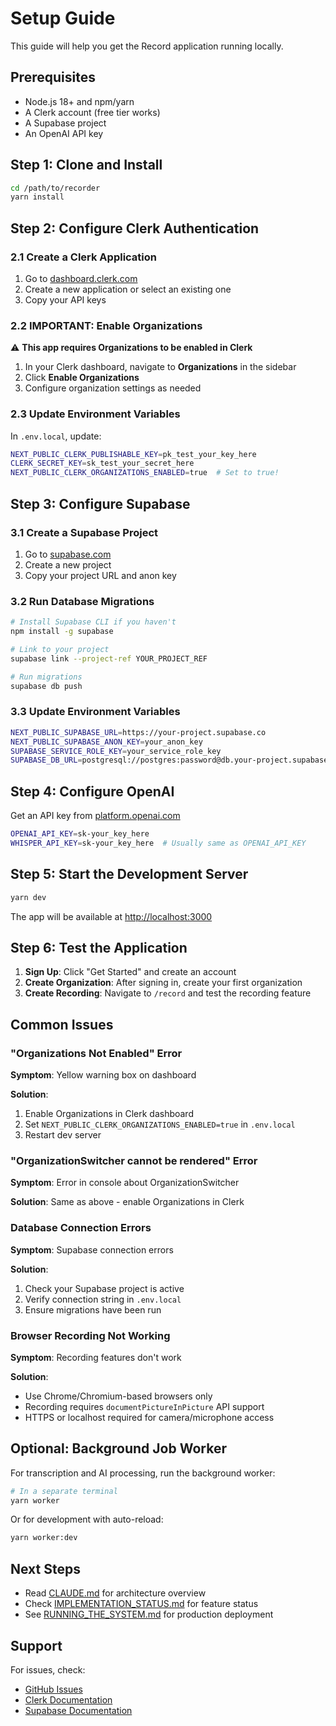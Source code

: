 # Setup Guide

This guide will help you get the Record application running locally.

## Prerequisites

- Node.js 18+ and npm/yarn
- A Clerk account (free tier works)
- A Supabase project
- An OpenAI API key

## Step 1: Clone and Install

```bash
cd /path/to/recorder
yarn install
```

## Step 2: Configure Clerk Authentication

### 2.1 Create a Clerk Application

1. Go to [dashboard.clerk.com](https://dashboard.clerk.com)
2. Create a new application or select an existing one
3. Copy your API keys

### 2.2 **IMPORTANT: Enable Organizations**

⚠️ **This app requires Organizations to be enabled in Clerk**

1. In your Clerk dashboard, navigate to **Organizations** in the sidebar
2. Click **Enable Organizations**
3. Configure organization settings as needed

### 2.3 Update Environment Variables

In `.env.local`, update:

```bash
NEXT_PUBLIC_CLERK_PUBLISHABLE_KEY=pk_test_your_key_here
CLERK_SECRET_KEY=sk_test_your_secret_here
NEXT_PUBLIC_CLERK_ORGANIZATIONS_ENABLED=true  # Set to true!
```

## Step 3: Configure Supabase

### 3.1 Create a Supabase Project

1. Go to [supabase.com](https://supabase.com)
2. Create a new project
3. Copy your project URL and anon key

### 3.2 Run Database Migrations

```bash
# Install Supabase CLI if you haven't
npm install -g supabase

# Link to your project
supabase link --project-ref YOUR_PROJECT_REF

# Run migrations
supabase db push
```

### 3.3 Update Environment Variables

```bash
NEXT_PUBLIC_SUPABASE_URL=https://your-project.supabase.co
NEXT_PUBLIC_SUPABASE_ANON_KEY=your_anon_key
SUPABASE_SERVICE_ROLE_KEY=your_service_role_key
SUPABASE_DB_URL=postgresql://postgres:password@db.your-project.supabase.co:5432/postgres
```

## Step 4: Configure OpenAI

Get an API key from [platform.openai.com](https://platform.openai.com/api-keys)

```bash
OPENAI_API_KEY=sk-your_key_here
WHISPER_API_KEY=sk-your_key_here  # Usually same as OPENAI_API_KEY
```

## Step 5: Start the Development Server

```bash
yarn dev
```

The app will be available at [http://localhost:3000](http://localhost:3000)

## Step 6: Test the Application

1. **Sign Up**: Click "Get Started" and create an account
2. **Create Organization**: After signing in, create your first organization
3. **Create Recording**: Navigate to `/record` and test the recording feature

## Common Issues

### "Organizations Not Enabled" Error

**Symptom**: Yellow warning box on dashboard

**Solution**:
1. Enable Organizations in Clerk dashboard
2. Set `NEXT_PUBLIC_CLERK_ORGANIZATIONS_ENABLED=true` in `.env.local`
3. Restart dev server

### "OrganizationSwitcher cannot be rendered" Error

**Symptom**: Error in console about OrganizationSwitcher

**Solution**: Same as above - enable Organizations in Clerk

### Database Connection Errors

**Symptom**: Supabase connection errors

**Solution**:
1. Check your Supabase project is active
2. Verify connection string in `.env.local`
3. Ensure migrations have been run

### Browser Recording Not Working

**Symptom**: Recording features don't work

**Solution**:
- Use Chrome/Chromium-based browsers only
- Recording requires `documentPictureInPicture` API support
- HTTPS or localhost required for camera/microphone access

## Optional: Background Job Worker

For transcription and AI processing, run the background worker:

```bash
# In a separate terminal
yarn worker
```

Or for development with auto-reload:

```bash
yarn worker:dev
```

## Next Steps

- Read [CLAUDE.md](./CLAUDE.md) for architecture overview
- Check [IMPLEMENTATION_STATUS.md](./IMPLEMENTATION_STATUS.md) for feature status
- See [RUNNING_THE_SYSTEM.md](./RUNNING_THE_SYSTEM.md) for production deployment

## Support

For issues, check:
- [GitHub Issues](https://github.com/addyosmani/recorder/issues)
- [Clerk Documentation](https://clerk.com/docs)
- [Supabase Documentation](https://supabase.com/docs)
